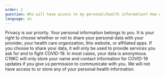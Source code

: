 ```yaml
---
order: 2
question: Who will have access to my personal/health information? How will they use it?
language: en
---
```


Privacy is our priority. Your personal information belongs to you. It is your right to choose whether or not to share your personal data with your provider, your health care organization, this website, or affiliated apps. If you choose to share your data, it will only be used to provide services you ask for and to fight COVID-19. In most cases, your data is anonymous. C19KC will only store your name and contact information for COVID-19 updates if you give us permission to communicate with you. We will not have access to or store any of your personal health information.
